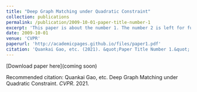 ```yaml
---
title: "Deep Graph Matching under Quadratic Constraint"
collection: publications
permalink: /publication/2009-10-01-paper-title-number-1
excerpt: 'This paper is about the number 1. The number 2 is left for future work.'
date: 2009-10-01
venue: 'CVPR'
paperurl: 'http://academicpages.github.io/files/paper1.pdf'
citation: 'Quankai Gao, etc. (2021). &quot;Paper Title Number 1.&quot; <i>CVPR 2021</i>. 1(1).'
---
```


[Download paper here](coming soon)

Recommended citation: Quankai Gao, etc. Deep Graph Matching under Quadratic Constraint. <i>CVPR</i>. 2021.
